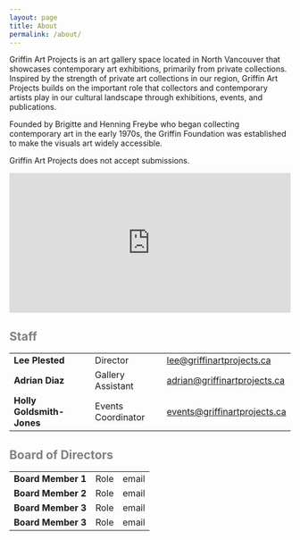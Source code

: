 ```yaml
---
layout: page
title: About
permalink: /about/
---
```


Griffin Art Projects is an art gallery space located in North Vancouver that showcases contemporary art exhibitions, primarily from private collections. Inspired by the strength of private art collections in our region, Griffin Art Projects builds on the important role that collectors and contemporary artists play in our cultural landscape through exhibitions, events, and publications.

Founded by Brigitte and Henning Freybe who began collecting contemporary art in the early 1970s, the Griffin Foundation was established to make the visuals art widely accessible.

Griffin Art Projects does not accept submissions.

<iframe
  width="100%"
  height="250"
  frameborder="0" style="border:0"
  src="https://www.google.com/maps/embed/v1/place?key=AIzaSyAIpBruqIXZX3YqiqXmX1c2BGWLSvA1b4Y
    &q=Griffin+Art+Projects,North+Vancouver+BC" allowfullscreen>
</iframe>



<h2><a data-toggle="collapse" href="#collapseExample" aria-expanded="false" aria-controls="collapseExample" style="text-decoration: none; color: #808080">
   Staff
</a></h2>

<div class="collapse" id="collapseExample">
  <div class="well">
    <table style="width:100%">
	  <tr>
	    <td><strong>Lee Plested</strong></td>
	    <td>Director</td> 
	    <td><a href='&#109;&#97;&#105;&#108;&#116;&#111;&#58;&#108;&#101;&#101;&#64;&#103;&#114;&#105;&#102;&#102;&#105;&#110;&#97;&#114;&#116;&#112;&#114;&#111;&#106;&#101;&#99;&#116;&#115;&#46;&#99;&#97;'>&#108;&#101;&#101;&#64;&#103;&#114;&#105;&#102;&#102;&#105;&#110;&#97;&#114;&#116;&#112;&#114;&#111;&#106;&#101;&#99;&#116;&#115;&#46;&#99;&#97;</a></td>
	  </tr>
	  <tr>
	    <td><strong>Adrian Diaz</strong></td>
	    <td>Gallery Assistant</td> 
	    <td><a href='&#109;&#97;&#105;&#108;&#116;&#111;&#58;&#97;&#100;&#114;&#105;&#97;&#110;&#64;&#103;&#114;&#105;&#102;&#102;&#105;&#110;&#97;&#114;&#116;&#112;&#114;&#111;&#106;&#101;&#99;&#116;&#115;&#46;&#99;&#97;'>&#97;&#100;&#114;&#105;&#97;&#110;&#64;&#103;&#114;&#105;&#102;&#102;&#105;&#110;&#97;&#114;&#116;&#112;&#114;&#111;&#106;&#101;&#99;&#116;&#115;&#46;&#99;&#97;</a></td>
	  </tr>
	  <tr>
	    <td><strong>Holly Goldsmith-Jones</strong></td>
	    <td>Events Coordinator</td> 
	    <td><a href='&#109;&#97;&#105;&#108;&#116;&#111;&#58;&#101;&#118;&#101;&#110;&#116;&#115;&#64;&#103;&#114;&#105;&#102;&#102;&#105;&#110;&#97;&#114;&#116;&#112;&#114;&#111;&#106;&#101;&#99;&#116;&#115;&#46;&#99;&#97;'>&#101;&#118;&#101;&#110;&#116;&#115;&#64;&#103;&#114;&#105;&#102;&#102;&#105;&#110;&#97;&#114;&#116;&#112;&#114;&#111;&#106;&#101;&#99;&#116;&#115;&#46;&#99;&#97;</a></td>
	  </tr>
	</table>
  </div>
</div>

<h2><a data-toggle="collapse" href="#collapseExample2" aria-expanded="false" aria-controls="collapseExample2" style="text-decoration: none; color: #808080">
   Board of Directors
</a></h2>

<div class="collapse" id="collapseExample2">
  <div class="well">
    <table style="width:100%">
	  <tr>
	    <td><strong>Board Member 1</strong></td>
	    <td>Role</td> 
	    <td>email</td>
	  </tr>
	  <tr>
	    <td><strong>Board Member 2</strong></td>
	    <td>Role</td> 
	    <td>email</td>
	  </tr>
	  <tr>
	    <td><strong>Board Member 3</strong></td>
	    <td>Role</td> 
	    <td>email</td>
	  </tr>
	  <tr>
	    <td><strong>Board Member 3</strong></td>
	    <td>Role</td> 
	    <td>email</td>
	  </tr>
	</table>
  </div>
</div>





